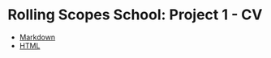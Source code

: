 # Rolling Scopes School: Project 1 - CV

- [Markdown](https://gentoosiast.github.io/rsschool-cv/cv)
- [HTML](https://gentoosiast.github.io/rsschool-cv/)
